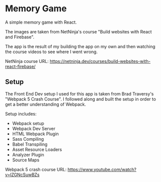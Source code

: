 # Memory Game

A simple memory game with React.

The images are taken from NetNinja's course "Build websites with React and Firebase".

The app is the result of my building the app on my own and then watching the course videos to see where I went wrong.

NetNinja course URL: https://netninja.dev/courses/build-websites-with-react-firebase/

## Setup
The Front End Dev setup I used for this app is taken from Brad Traversy's "Webpack 5 Crash Course".
I followed along and built the setup in order to get a better understanding of Webpack.

Setup includes:
- Webpack setup
- Webpack Dev Server
- HTML Webpack Plugin
- Sass Compiling
- Babel Transpiling
- Asset Resource Loaders
- Analyzer Plugin
- Source Maps

Webpack 5 crash course URL: https://www.youtube.com/watch?v=IZGNcSuwBZs
